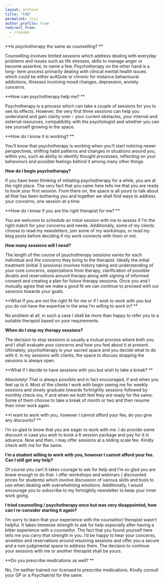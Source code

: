 ```yaml
---
layout: archive
title: "FAQ"
permalink: /cv/
author_profile: true
redirect_from:
  - /resume
---
```


**Is psychotherapy the same as counselling? **

Counselling involves limited sessions which address dealing with everyday problems and issues such as life stresses, skills to manage anger or become assertive, to name a few. Psychotherapy on the other hand is a long- term process primarily dealing with clinical mental health issues which could be either acAQute or chronic for instance behavioural addictions, illnesses involving mood changes, depression, anxiety concerns. 

**How can psychotherapy help me? **

Psychotherapy is a process which can take a couple of sessions for you to see its effects. However, the very first three sessions can help you understand and gain clarity over – your current obstacles, your internal and external resources, compatibility with the psychologist and whether you can see yourself growing in the space.

**How do I know it is working? **

You’ll know that psychotherapy is working when you’ll start noticing newer perspectives, shifting habit patterns and changes in situations around you, within you, such as ability to identify thought processes, reflecting on your behaviours and possible feelings behind it among many other things.  

**How do I begin psychotherapy?**

If you have been thinking of initiating psychotherapy for a while, you are at the right place. The very fact that you came here tells me that you are ready to book your first session. From there on, the space is all yours to talk about all that has been bothering you and together we shall find ways to address your concerns, one session at a time.  

**How do I know if you are the right therapist for me? **

You are welcome to schedule an initial session with me to assess if I’m the right match for your concerns and needs. Additionally, some of my clients choose to read my newsletters, join some of my workshops, or read my blog posts before deciding if my work connects with them or not. 

**How many sessions will I need?**

The length of the course of psychotherapy sessions varies for each individual and the concerns they bring to the therapist. Ideally the initial treatment (initial 3 sessions) involves history taking and understanding of your core concerns, expectations from therapy, clarification of possible doubts and reservations around therapy along with signing of informed consent and creating a plan for future therapy sessions. Once you and I mutually agree that we make a good fit we can continue to proceed with our sessions towards your goals. 

**What if you are not the right fit for me or if I wish to work with you but you do not have the expertise in the area I’m willing to work in? **

No problem at all, in such a case I shall be more than happy to refer you to a suitable therapist  based on your requirements. 

**When do I stop my therapy sessions?**

The decision to stop sessions is usually a mutual process where both you and I shall evaluate your concerns and how you feel about it at present. Ultimately, psychotherapy is your sacred space and you decide what to do with it. In my sessions with clients, the space to discuss stopping the sessions is always open. 

**What if I decide to have sessions with you but wish to take a break? **

Absolutely! That is always possible and in fact encouraged, if and when you feel up to it. Most of the clients I work with begin seeing me for weekly sessions and slowly graduate towards fortnightly sessions followed by monthly check-ins, if and when we both feel they are ready for the same. Some of them choose to take a break of month or two and then resume their inner work again. 

**I want to work with you, however I cannot afford your fee, do you give any discounts? **

I’m so glad to know that you are eager to work with me. I do provide some discount in case you wish to book a 6 session package and pay for it in advance. 
Now and then, I may offer sessions at a sliding scale fee. Kindly check with me for the same. 

**I’m a student willing to work with you, however I cannot afford your fee. Can I still get any help?**

Of course you can! It takes courage to ask for help and I’m so glad you are brave enough to do that.
I offer workshops and webinars ( discounted prices for students) which involve discussion of various skills and tools to use when dealing with overwhelming emotions. Additionally, I would encourage you to subscribe to my fortnightly newsletter to keep your inner work going. 

**I tried counselling / psychotherapy once but was very disappointed, how can I re-consider starting it again?**

I’m sorry to learn that your experience with the counsellor/ therapist wasn’t helpful. It takes immense strength to ask for help especially after having a bitter experience with a counsellor. The fact that you found yourself here tells me you carry that strength in you. I’d be happy to hear your concerns, anxieties and reservations around resuming sessions and offer you a secure and a non-judgmental space to address them. The decision to continue your sessions with me or another therapist shall be yours.  

**Do you prescribe medications as well? **

No, I’m neither trained nor licensed to prescribe medications. Kindly consult your GP or a Psychiatrist for the same. 

